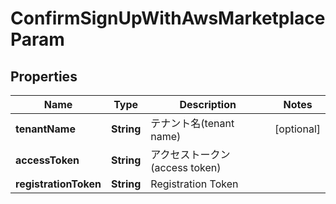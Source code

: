 

# ConfirmSignUpWithAwsMarketplaceParam


## Properties

| Name | Type | Description | Notes |
|------------ | ------------- | ------------- | -------------|
|**tenantName** | **String** | テナント名(tenant name) |  [optional] |
|**accessToken** | **String** | アクセストークン(access token) |  |
|**registrationToken** | **String** | Registration Token |  |



